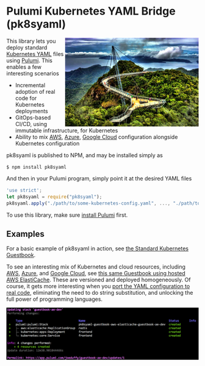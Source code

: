# Pulumi Kubernetes YAML Bridge (pk8syaml)

<img src="./images/bridge.jpg" align="right" width=350 />

This library lets you deploy standard [Kubernetes YAML](https://kubernetes.io/docs/concepts/configuration/) files
using [Pulumi](https://pulumi.io).  This enables a few interesting scenarios

* Incremental adoption of real code for Kubernetes deployments
* GitOps-based CI/CD, using immutable infrastructure, for Kubernetes
* Ability to mix [AWS](https://pulumi.io/reference/aws.html), [Azure](https://pulumi.io/reference/azure.html),
  [Google Cloud](https://pulumi.io/reference/gcp.html) configuration alongside Kubernetes configuration

pk8syaml is published to NPM, and may be installed simply as

```
$ npm install pk8syaml
```

And then in your Pulumi program, simply point it at the desired YAML files

```javascript
'use strict';
let pk8syaml = require("pk8syaml");
pk8syaml.apply("./path/to/some-kubernetes-config.yaml", ..., "./path/to/more-kubernetes-config.yaml");
```

To use this library, make sure [install Pulumi](https://pulumi.io/install) first.

## Examples

For a basic example of pk8syaml in action, see [the Standard Kubernetes Guestbook](./examples/guestbook).

To see an interesting mix of Kubernetes and cloud resources, including [AWS](https://pulumi.io/reference/aws.html),
[Azure](https://pulumi.io/reference/azure.html), and [Google Cloud](https://pulumi.io/reference/gcp.html), see
[this same Guestbook using hosted AWS ElastiCache](./examples/guestbook-aws-elasticache).  These are versioned
and deployed homogeneously.  Of course, it gets more interesting when you
[port the YAML configuration to real code](https://github.com/pulumi/examples/tree/master/kubernetes-ts-guestbook),
eliminating the need to do string substitution, and unlocking the full power of programming languages.

<img src="./examples/guestbook-aws-elasticache/images/up.png" />
